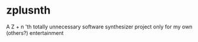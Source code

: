 # zplusnth
A Z + n 'th totally unnecessary software synthesizer project only for my own (others?) entertainment
